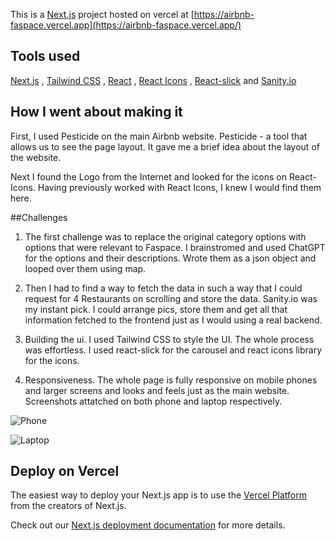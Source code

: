 This is a [Next.js](https://nextjs.org/) project hosted on vercel at [https://airbnb-faspace.vercel.app](https://airbnb-faspace.vercel.app/)

## Tools used

[Next.js](https://nextjs.org/) , [Tailwind CSS](https://tailwindcss.com/) , [React](https://react.dev/) , [React Icons](https://react-icons.github.io/react-icons/) , [React-slick](https://react-slick.neostack.com/) and [Sanity.io](https://www.sanity.io/)

## How I went about making it 

First, I used Pesticide on the main Airbnb website. Pesticide - a tool that allows us to see the page layout.
It gave me a brief idea about the layout of the website.

Next I found the Logo from the Internet and looked for the icons on React-Icons. Having previously worked with React Icons, I knew I would find them here.

##Challenges

1. The first challenge was to replace the original category options with options that were relevant to Faspace. I brainstromed and used ChatGPT for the options and their descriptions. Wrote them as a json object and looped over them using map.

2. Then I had to find a way to fetch the data in such a way that I could request for 4 Restaurants on scrolling and store the data. Sanity.io was my instant pick. I could arrange pics, store them and get all that information fetched to the frontend just as I would using a real backend.

3. Building the ui. I used Tailwind CSS to style the UI. The whole process was effortless. I used react-slick for the carousel and react icons library for the icons.

4. Responsiveness. The whole page is fully responsive on mobile phones and larger screens and looks and feels just as the main website. Screenshots attatched on both phone and laptop respectively.

![Phone](/assets/image.png)

![Laptop](/assets/image-1.png)

## Deploy on Vercel

The easiest way to deploy your Next.js app is to use the [Vercel Platform](https://vercel.com/new?utm_medium=default-template&filter=next.js&utm_source=create-next-app&utm_campaign=create-next-app-readme) from the creators of Next.js.

Check out our [Next.js deployment documentation](https://nextjs.org/docs/deployment) for more details.
